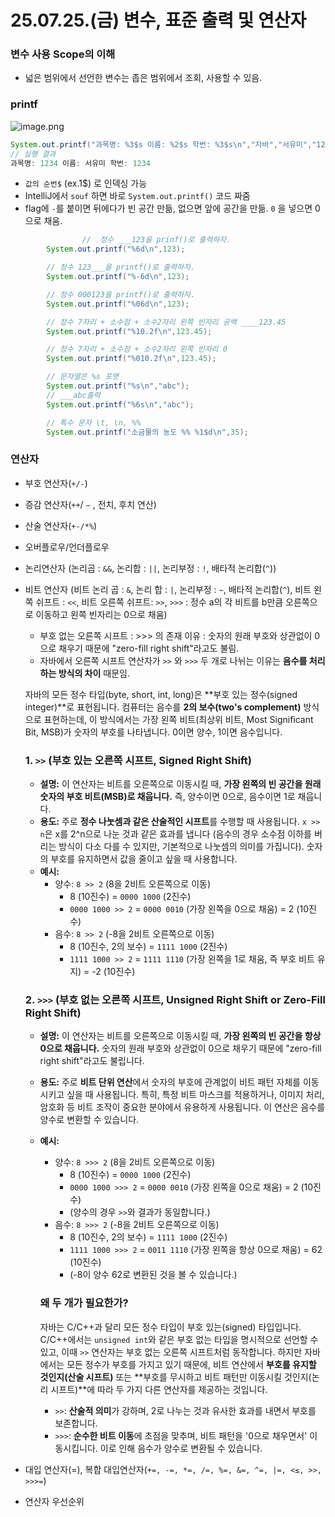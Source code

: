 # 25.07.25.(금) 변수, 표준 출력 및 연산자

### 변수 사용 Scope의 이해

- 넓은 범위에서 선언한 변수는 좁은 범위에서 조회, 사용할 수 있음.

### printf

![image.png](attachment:fc4df506-5e29-4354-b9ab-a2bf28d78639:image.png)

```java
System.out.printf("과목명: %3$s 이름: %2$s 학번: %3$s\n","자바","서유미","1234");
// 실행 결과
과목명: 1234 이름: 서유미 학번: 1234
```

- `값의 순번$` (ex.1$) 로 인덱싱 가능
- IntelliJ에서 `souf` 하면 바로 `System.out.printf()` 코드 짜줌
- flag에 `-`를 붙이면 뒤에다가 빈 공간 만듦, 없으면 앞에 공간을 만듦. `0` 을 넣으면 0으로 채움.

```java
				//  정수 ___123을 prinf()로 출력하자.
        System.out.printf("%6d\n",123);

        // 정수 123___을 printf()로 출력하자.
        System.out.printf("%-6d\n",123);

        // 정수 000123을 printf()로 출력하자.
        System.out.printf("%06d\n",123);

        // 정수 7자리 + 소수점 + 소수2자리 왼쪽 빈자리 공백 ____123.45
        System.out.printf("%10.2f\n",123.45);

        // 정수 7자리 + 소수점 + 소수2자리 왼쪽 빈자리 0
        System.out.printf("%010.2f\n",123.45);

        // 문자열은 %s 포맷
        System.out.printf("%s\n","abc");
        // ___abc출력
        System.out.printf("%6s\n","abc");

        // 특수 문자 \t, \n, %%
        System.out.printf("소금물의 농도 %% %1$d\n",35);

```

### 연산자

- 부호 연산자(`+/-`)
- 증감 연산자(`++`/ `—` , 전치, 후치 연산)
- 산술 연산자(`+-/*%`)
- 오버플로우/언더플로우
- 논리연산자 (논리곱 : `&&`, 논리합 : `||`, 논리부정 : `!`, 배타적 논리합(`^`))
- 비트 연산자 (비트 논리 곱 : `&`, 논리 합 : `|`, 논리부정 : `~`, 배타적 논리합(`^`), 비트 왼쪽 쉬프트 : `<<`, 비트 오른쪽 쉬프트: `>>`, `>>>` : 정수 a의 각 비트를 b만큼 오른쪽으로 이동하고 왼쪽 빈자리는 0으로 채움)
    - 부호 없는 오른쪽 시프트 : >>> 의 존재 이유 : 숫자의 원래 부호와 상관없이 0으로 채우기 때문에 "zero-fill right shift"라고도 불림.
    - 자바에서 오른쪽 시프트 연산자가 `>>` 와 `>>>` 두 개로 나뉘는 이유는 **음수를 처리하는 방식의 차이** 때문임.
    
    자바의 모든 정수 타입(byte, short, int, long)은 **부호 있는 정수(signed integer)**로 표현됩니다. 컴퓨터는 음수를 **2의 보수(two's complement)** 방식으로 표현하는데, 이 방식에서는 가장 왼쪽 비트(최상위 비트, Most Significant Bit, MSB)가 숫자의 부호를 나타냅니다. 0이면 양수, 1이면 음수입니다.
    
    ### 1. `>>` (부호 있는 오른쪽 시프트, Signed Right Shift)
    
    - **설명:** 이 연산자는 비트를 오른쪽으로 이동시킬 때, **가장 왼쪽의 빈 공간을 원래 숫자의 부호 비트(MSB)로 채웁니다.** 즉, 양수이면 0으로, 음수이면 1로 채웁니다.
    - **용도:** 주로 **정수 나눗셈과 같은 산술적인 시프트**를 수행할 때 사용됩니다. `x >> n`은 x를 2^n으로 나눈 것과 같은 효과를 냅니다 (음수의 경우 소수점 이하를 버리는 방식이 다소 다를 수 있지만, 기본적으로 나눗셈의 의미를 가집니다). 숫자의 부호를 유지하면서 값을 줄이고 싶을 때 사용합니다.
    - **예시:**
        - 양수: `8 >> 2` (8을 2비트 오른쪽으로 이동)
            - 8 (10진수) = `0000 1000` (2진수)
            - `0000 1000 >> 2` = `0000 0010` (가장 왼쪽을 0으로 채움) = 2 (10진수)
        - 음수: `8 >> 2` (-8을 2비트 오른쪽으로 이동)
            - 8 (10진수, 2의 보수) = `1111 1000` (2진수)
            - `1111 1000 >> 2` = `1111 1110` (가장 왼쪽을 1로 채움, 즉 부호 비트 유지) = -2 (10진수)
    
    ### 2. `>>>` (부호 없는 오른쪽 시프트, Unsigned Right Shift or Zero-Fill Right Shift)
    
    - **설명:** 이 연산자는 비트를 오른쪽으로 이동시킬 때, **가장 왼쪽의 빈 공간을 항상 0으로 채웁니다.** 숫자의 원래 부호와 상관없이 0으로 채우기 때문에 "zero-fill right shift"라고도 불립니다.
    - **용도:** 주로 **비트 단위 연산**에서 숫자의 부호에 관계없이 비트 패턴 자체를 이동시키고 싶을 때 사용됩니다. 특히, 특정 비트 마스크를 적용하거나, 이미지 처리, 암호화 등 비트 조작이 중요한 분야에서 유용하게 사용됩니다. 이 연산은 음수를 양수로 변환할 수 있습니다.
    - **예시:**
        - 양수: `8 >>> 2` (8을 2비트 오른쪽으로 이동)
            - 8 (10진수) = `0000 1000` (2진수)
            - `0000 1000 >>> 2` = `0000 0010` (가장 왼쪽을 0으로 채움) = 2 (10진수)
            - (양수의 경우 `>>`와 결과가 동일합니다.)
        - 음수: `8 >>> 2` (-8을 2비트 오른쪽으로 이동)
            - 8 (10진수, 2의 보수) = `1111 1000` (2진수)
            - `1111 1000 >>> 2` = `0011 1110` (가장 왼쪽을 항상 0으로 채움) = 62 (10진수)
            - (-8이 양수 62로 변환된 것을 볼 수 있습니다.)
        
        ### 왜 두 개가 필요한가?
        
        자바는 C/C++과 달리 모든 정수 타입이 부호 있는(signed) 타입입니다. C/C++에서는 `unsigned int`와 같은 부호 없는 타입을 명시적으로 선언할 수 있고, 이때 `>>` 연산자는 부호 없는 오른쪽 시프트처럼 동작합니다. 하지만 자바에서는 모든 정수가 부호를 가지고 있기 때문에, 비트 연산에서 **부호를 유지할 것인지(산술 시프트)** 또는 **부호를 무시하고 비트 패턴만 이동시킬 것인지(논리 시프트)**에 따라 두 가지 다른 연산자를 제공하는 것입니다.
        
        - `>>`: **산술적 의미**가 강하며, 2로 나누는 것과 유사한 효과를 내면서 부호를 보존합니다.
        - `>>>`: **순수한 비트 이동**에 초점을 맞추며, 비트 패턴을 '0으로 채우면서' 이동시킵니다. 이로 인해 음수가 양수로 변환될 수 있습니다.
- 대입 연산자(=), 복합 대입연산자(`+=, -=, *=, /=, %=, &=, ^=, |=, <≤, >>, >>>=`)
- 연산자 우선순위